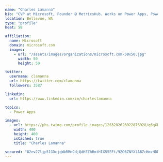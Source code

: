 ```yaml
---
name: "Charles Lamanna"
bio: "CVP at Microsoft, Founder @ MetricsHub. Works on Power Apps, Power Automate, Power Virtual Agent, Common Data Service and Dynamics 365."
location: Bellevue, WA
type: "profile"
heat: 58

affiliation:
  name: Microsoft
  domain: microsoft.com
  images:
    - url: "/assets/images/organizations/microsoft.com-50x50.jpg"
      width: 50
      height: 50

twitter:
  username: clamanna
  url: https://twitter.com/clamanna
  followers: 3587

linkedin:
  url: https://www.linkedin.com/in/charleslamanna

topics:
  - Power Apps

images:
  - url: https://pbs.twimg.com/profile_images/1263202626922876928/g6qGbHZ-_400x400.jpg
    width: 400
    height: 400
    isCached: true
    title: "Charles Lamanna"

secured: "O2ev27ljp51GDcjqWbRMnCdjQdHZZhBmtHIX55EFt/9ZO6ZNYXlA8ZcHmzHDN+0cwaVZI5UHy8gx9Z9A4IWO3mtl01M0QDm38oTW5LnzO3ivOuKacBMPFIH6sbgJPZPSZQKC1OahOEFWRut8gIUXTN0hMyhYVEB3DLKaXj3TEgmJXf/8pphktJXIxYlWkkpEPe/VM5i6pRnEHMPrGp/ycNYp9HLB0jlo9G+cc8iZeFNJ1nQg3sHM77M4mLkPoKFaOd8syKOt6rN4ljEKzpXAwpcdXzLymVns/SH+M4qUrLhHwf0er+WONpHz5sHfi2k5+3oN49CYTc9HHIGjX+435oM+2sDQ5knwBhabmzol00sJwyJGiNaS2rp8FVCX2zzP5ZjHxS+zCuS5BtVzGFQnYqtzg+GrIMcDYzQiudjPWBE=;6L1J3VMdB1i5rfIhfBfYyw=="
---
```



